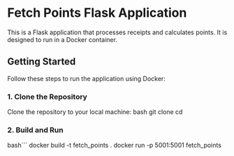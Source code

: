 # Fetch Points Flask Application

This is a Flask application that processes receipts and calculates points. It is designed to run in a Docker container.


## Getting Started

Follow these steps to run the application using Docker:

### 1. Clone the Repository

Clone the repository to your local machine:
bash
git clone <repository-url>
cd <repository-directory>

### 2. Build and Run
bash```
docker build -t fetch_points . 
docker run -p 5001:5001 fetch_points
```

